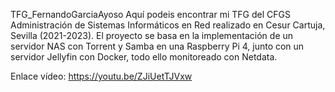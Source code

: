 TFG_FernandoGarciaAyoso
Aquí podeis encontrar mi TFG del CFGS Administración de Sistemas Informáticos en Red realizado en Cesur Cartuja, Sevilla (2021-2023). El proyecto se basa en la implementación de un servidor NAS con Torrent y Samba en una Raspberry Pi 4, junto con un servidor Jellyfin con Docker, todo ello monitoreado con Netdata.

Enlace vídeo: https://youtu.be/ZJiUetTJVxw
